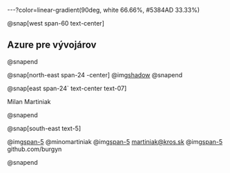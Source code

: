 ---?color=linear-gradient(90deg, white 66.66%, #5384AD 33.33%)

@snap[west span-60 text-center]
## Azure pre vývojárov
@snapend

@snap[north-east span-24 -center]
@img[shadow](AzureForDevelopers/assets/img/IMAG2408.jpg)
@snapend


@snap[east span-24` text-center text-07]

Milan Martiniak

@snapend

@snap[south-east text-5]

@img[span-5](AzureForDevelopers/assets/img/twitter.png) @minomartiniak
@img[span-5](AzureForDevelopers/assets/img/outlook.png) martiniak@kros.sk
@img[span-5](AzureForDevelopers/assets/img/github.png) github.com/burgyn

@snapend